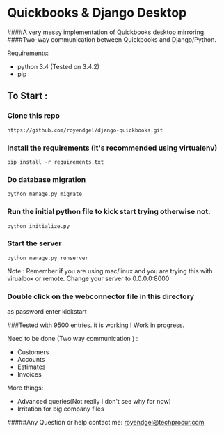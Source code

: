 Quickbooks & Django Desktop
===========================================

####A very messy implementation of Quickbooks desktop mirroring.
####Two-way communication between Quickbooks and Django/Python.

Requirements:
 - python 3.4 (Tested on 3.4.2)
 - pip

## To Start :

### Clone this repo
```https://github.com/royendgel/django-quickbooks.git```

### Install the requirements (it's recommended using virtualenv)
```pip install -r requirements.txt```

### Do database migration
```python manage.py migrate```

### Run the initial python file to kick start trying otherwise not.
```python initialize.py```

### Start the server
```python manage.py runserver```

Note : Remember if you are using mac/linux and you are trying this with virualbox or remote.
Change your server to 0.0.0.0:8000

### Double click on the webconnector file in this directory
as password enter kickstart



###Tested with 9500 entries. it is working ! Work in progress.

Need to be done (Two way communication ) :

- Customers
- Accounts
- Estimates
- Invoices


More things:
- Advanced queries(Not really I don't see why for now)
- Irritation for big company files

#####Any Question or help contact me: royendgel@techprocur.com